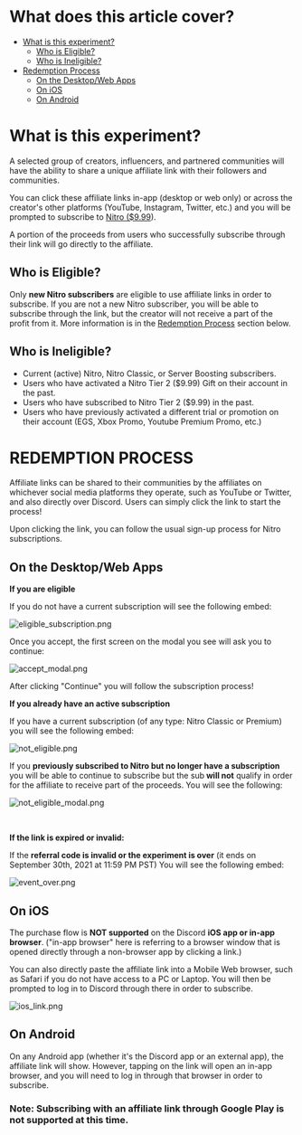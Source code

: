 <h1>What does this article cover?</h1>
<ul>
    <li>
        <a href="#h_01FDXAPAC01NA7BN8T2FEYNG29" target="_self">What is this experiment?</a>
        <ul>
            <li><a href="#h_01FDXAPJC4DCPBJK6SJAEXNWXG" target="_self">Who is Eligible?</a></li>
            <li><a href="#h_01FDXAPQCWDVJ9EVVQC7SV2QGW" target="_self">Who is Ineligible?</a></li>
        </ul>
    </li>
    <li>
        <a href="#h_01FDX907P1JW26EVV1CGKXJE1M" target="_self">Redemption Process</a>
        <ul>
            <li><a href="#h_01FDXAQ1QS6H3APPXHD99G6R7P" target="_self">On the Desktop/Web Apps</a></li>
            <li><a href="#h_01FDXAQ8TAHJ8PM2SH936RRA7Z" target="_self">On iOS</a></li>
            <li><a href="#h_01FDXAQFT7N65MC4NF7QZXCCJ7" target="_self">On Android</a></li>
        </ul>
    </li>
</ul>
<h1 id="h_01FDXAPAC01NA7BN8T2FEYNG29">What is this experiment?</h1>
<p>A selected group of creators, influencers, and partnered communities will have the ability to share a unique affiliate link with their followers and communities. </p>
<p>You can click these affiliate links in-app (desktop or web only) or across the creator's other platforms (YouTube, Instagram, Twitter, etc.) and you will be prompted to subscribe to <a href="https://support.discord.com/hc/en-us/articles/115000435108" target="_blank" rel="noopener">Nitro ($9.99</a>).</p>
<p>A portion of the proceeds from users who successfully subscribe through their link will go directly to the affiliate.</p>
<h2 id="h_01FDXAPJC4DCPBJK6SJAEXNWXG">Who is Eligible?</h2>
<p>Only <strong>new Nitro subscribers</strong> are eligible to use affiliate links in order to subscribe. If you are not a new Nitro subscriber, you will be able to subscribe through the link, but the creator will not receive a part of the profit from it. More information is in the <a href="#h_01FDX907P1JW26EVV1CGKXJE1M" target="_self">Redemption Process</a> section below.</p>
<h2 id="h_01FDXAPQCWDVJ9EVVQC7SV2QGW">Who is Ineligible?</h2>
<ul>
    <li>Current (active) Nitro, Nitro Classic, or Server Boosting subscribers.</li>
    <li>Users who have activated a Nitro Tier 2 ($9.99) Gift on their account in the past. </li>
    <li>Users who have subscribed to Nitro Tier 2 ($9.99) in the past.</li>
    <li>Users who have previously activated a different trial or promotion on their account (EGS, Xbox Promo, Youtube Premium Promo, etc.)</li>
</ul>
<h1 id="h_01FDX907P1JW26EVV1CGKXJE1M">REDEMPTION PROCESS</h1>
<p>Affiliate links can be shared to their communities by the affiliates on whichever social media platforms they operate, such as YouTube or Twitter, and also directly over Discord. Users can simply click the link to start the process!</p>
<p>Upon clicking the link, you can follow the usual sign-up process for Nitro subscriptions.</p>
<h2 id="h_01FDXAQ1QS6H3APPXHD99G6R7P">On the Desktop/Web Apps</h2>
<p><strong><span class="wysiwyg-font-size-large">If you are eligible</span></strong></p>
<p>If you do not have a current subscription will see the following embed:</p>
<p class="wysiwyg-text-align-center"><img src="https://support.discord.com/hc/article_attachments/4407042916887/eligible_subscription.png" alt="eligible_subscription.png"></p>
<p>Once you accept, the first screen on the modal you see will ask you to continue:</p>
<p class="wysiwyg-text-align-center"><img src="https://support.discord.com/hc/article_attachments/4407042401047/accept_modal.png" alt="accept_modal.png"></p>
<p>After clicking "Continue" you will follow the subscription process!</p>
<p><strong><span class="wysiwyg-font-size-large">If you already have an active subscription</span></strong></p>
<p><span class="wysiwyg-font-size-large">If you have a current subscription (of any type: Nitro Classic or Premium) you will see the following embed:</span></p>
<p class="wysiwyg-text-align-center"><span class="wysiwyg-font-size-large"><img src="https://support.discord.com/hc/article_attachments/4407042619799/not_eligible.png" alt="not_eligible.png"></span></p>
<p><span class="wysiwyg-font-size-large">If you <strong>previously subscribed to Nitro but no longer have a subscription</strong> you will be able to continue to subscribe but the sub<strong> will not</strong> qualify in order for the affiliate to receive part of the proceeds. You will see the following:</span></p>
<p class="wysiwyg-text-align-center"><span class="wysiwyg-font-size-large"><img src="https://support.discord.com/hc/article_attachments/4407048547223/not_eligible_modal.png" alt="not_eligible_modal.png"></span></p>
<p class="wysiwyg-text-align-left"> </p>
<p><strong><span class="wysiwyg-font-size-large">If the link is expired or invalid:</span></strong></p>
<p>If the <strong>referral code is invalid or the experiment is over</strong> (it ends on September 30th, 2021 at 11:59 PM PST) You will see the following embed:</p>
<p class="wysiwyg-text-align-center"><img src="https://support.discord.com/hc/article_attachments/4407042724631/event_over.png" alt="event_over.png"></p>
<h2 id="h_01FDXAQ8TAHJ8PM2SH936RRA7Z">On iOS</h2>
<p>The purchase flow is <strong>NOT supported</strong> on the Discord <strong>iOS app or in-app browser</strong>. ("in-app browser" here is referring to a browser window that is opened directly through a non-browser app by clicking a link.) </p>
<p>You can also directly paste the affiliate link into a Mobile Web browser, such as Safari if you do not have access to a PC or Laptop. You will then be prompted to log in to Discord through there in order to subscribe.</p>
<p class="wysiwyg-text-align-center"><img src="https://support.discord.com/hc/article_attachments/4407042791191/ios_link.png" alt="ios_link.png"></p>
<h2 id="h_01FDXAQFT7N65MC4NF7QZXCCJ7">On Android</h2>
<p>On any Android app (whether it's the Discord app or an external app), the affiliate link will show. However, tapping on the link will open an in-app browser, and you will need to log in through that browser in order to subscribe.</p>
<h3>Note: Subscribing with an affiliate link through Google Play is not supported at this time.</h3>
<p> </p>